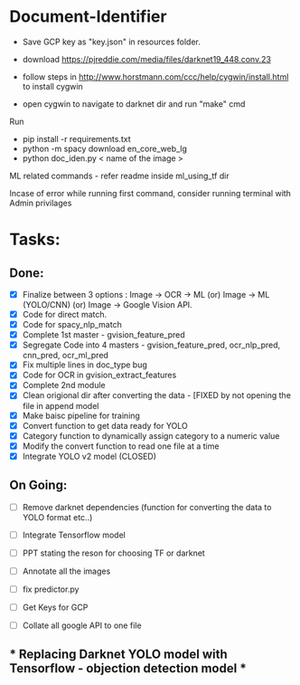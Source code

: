 # Document-Identifier

* Save GCP key as "key.json" in resources folder.
* download https://pjreddie.com/media/files/darknet19_448.conv.23

* follow steps in http://www.horstmann.com/ccc/help/cygwin/install.html to install cygwin
* open cygwin to navigate to darknet dir and run "make" cmd


Run
* pip install -r requirements.txt
* python -m spacy download en_core_web_lg
* python doc_iden.py < name of the image >


ML related commands - refer readme inside ml_using_tf dir


Incase of error while running first command, consider running terminal with Admin privilages


# Tasks:

## Done:
- [x] Finalize between 3 options : Image -> OCR -> ML (or) Image -> ML (YOLO/CNN) (or) Image -> Google Vision API.
- [X] Code for direct match.
- [X] Code for spacy_nlp_match
- [X] Complete 1st master - gvision_feature_pred 
- [X] Segregate Code into 4 masters - gvision_feature_pred, ocr_nlp_pred, cnn_pred, ocr_ml_pred
- [X] Fix multiple lines in doc_type bug
- [X] Code for OCR in gvision_extract_features
- [X] Complete 2nd module 
- [X] Clean origional dir after converting the data - [FIXED by not opening the file in append model
- [X] Make baisc pipeline for training 
- [X] Convert function to get data ready for YOLO
- [X] Category function to dynamically assign category to a numeric value
- [X] Modify the convert function to read one file at a time
- [X] Integrate YOLO v2 model (CLOSED)

## On Going:

- [ ] Remove darknet dependencies (function for converting the data to YOLO format etc..) 
- [ ] Integrate Tensorflow model
- [ ] PPT stating the reson for choosing TF or darknet
- [ ] Annotate all the images
- [ ] fix predictor.py
- [ ] Get Keys for GCP 
- [ ] Collate all google API to one file



## * Replacing Darknet YOLO model with Tensorflow - objection detection model *


